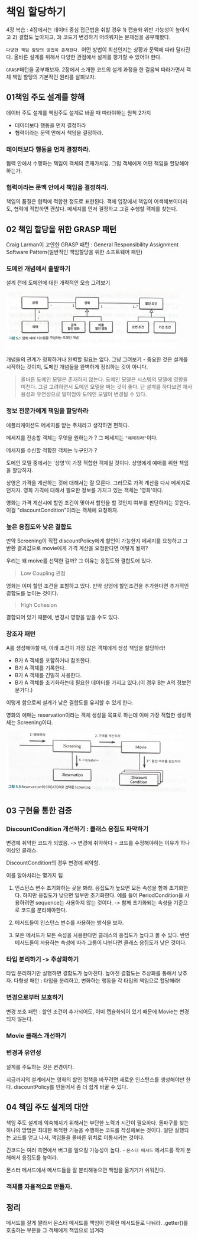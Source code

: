 # 책임 할당하기

4장 복습 : 4장에서는 데이터 중심 접근법을 취할 경우 1) 캡슐화 위반 가능성이 높아지고 2) 결합도 높아지고, 3) 코드가 변경하기 어려워지는 문제점을 공부해봤다.

`다양한 책임 할당의 방법이 존재한다.` 어떤 방법이 최선인지는 상황과 문맥에 따라 달라진다. 올바른 설계를 위해서 다양한 관점에서 설계를 평가할 수 있어야 한다.

`GRASP`패턴을 공부해보자. 2장에서 소개한 코드의 설계 과정을 한 걸음씩 따라가면서 객체 책임 할당의 기본적인 원리를 살펴보자. 

## 01책임 주도 설계를 향해
데이터 주도 설계를 책임주도 설계로 바꿀 때 따라야하는 원칙 2가지
- 데이터보다 행동을 먼저 결정하라
- 협력이라는 문맥 안에서 책임을 결정하라.

### 데이터보다 행동을 먼저 결정하라.
협력 안에서 수행하는 책임이 객체의 존재가치임. 그럼 객체에게 어떤 책임을 할당해야하는가.

### 협력이라는 문맥 안에서 책임을 결정하라.
책임의 품질은 협력에 적합한 정도로 표현된다. 객체 입장에서 책임이 어색해보이더라도, 협력에 적합하면 괜찮다.
메세지를 먼저 결정하고 그걸 수행할 객체를 찾는다. 

## 02 책임 할당을 위한 GRASP 패턴
Craig Larman이 고안한 GRASP 패턴 : General Responsibility Assignment Software Pattern(일반적인 책임할당을 위한 소프트웨어 패턴)

### 도메인 개념에서 출발하기
설계 전에 도메인에 대한 개략적인 모습 그려보기

![img.png](img.png)

개념들의 관계가 정확하거나 완벽할 필요는 없다. 그냥 그려보기 - 중요한 것은 설계를 시작하는 것이지, 도메인 개념들을 완벽하게 정리하는 것이 아니다.

> 올바른 도메인 모델은 존재하지 않는다. 도메인 모델은 시스템의 모델에 영향을 미친다. 그걸 고려하면서 도메인 모델을 짜는 것이 좋다.
> 단 설계를 하다보면 재사용성과 유연성으로 말미암아 도메인 모델이 변경될 수 있다.
 
### 정보 전문가에게 책임을 할당하라
에플리케이션도 메세지를 받는 주체라고 생각하면 편하다.

메세지를 전송할 객체는 무엇을 원하는가 ? 
그 메세지는 `"예매하라"`이다.

메세지를 수신할 적합한 객체는 누구인가 ?

도메인 모델 중에서는 '상영'이 가장 적합한 객체일 것이다. 상영에게 예매를 위한 책임을 할당하자. 

상영은 가격을 계산하는 것에 대해서는 잘 모른다. 그러므로 가격 계산을 다시 메세지로 던지자. 영화 가격에 대해서 필요한 정보를 가지고 있는 객체는 '영화'이다. 

영화는 가격 계산시에 할인 조건이 맞아서 할인을 할 것인지 여부를 판단하지는 못한다. 이걸 "discountCondition"이라는 객체에 요청하자. 

### 높은 응집도와 낮은 결합도
만약 Screening이 직접 discountPolicy에게 할인이 가능한지 메세지를 요청하고 그 반환 결과값으로 movie에게 가격 계산을 요청한다면 어떻게 될까?

우리는 왜 moive를 선택한 걸까?
그 이유는 응집도와 결합도에 있다. 
> Low Coupling 관점 

영화는 이미 할인 조건을 포함하고 있다. 만약 상영에 할인조건을 추가한다면 추가적인 결합도를 높이는 것이다.

> High Cohesion

결합되어 있기 때문에, 변경시 영향을 받을 수도 있다. 

### 창조자 패턴
A를 생성해야할 때, 아래 조건이 가장 많은 객체에게 생성 책임을 할당하라!
- B가 A 객체를 포함하거나 참조한다.
- B가 A 객체를 기록한다.
- B가 A 객체를 긴밀히 사용한다.
- B가 A 객체를 초기화하는데 필요한 데이터를 가지고 있다.(이 경우 B는 A의 정보전문가다.)

이렇게 함으로써 설계가 낮은 결합도를 유지할 수 있게 한다. 

영화의 예매는 reservation이라는 객체 생성을 목표로 하는데 이에 가장 적합한 생성객체는 Screening이다. 

![img_1.png](img_1.png)

## 03 구현을 통한 검증

### DiscountCondition 개선하기 : 클래스 응집도 파악하기

변경에 취약한 코드가 되었음.  -> 변경에 취약하다 = 코드를 수정해야하는 이유가 하나 이상인 클래스.

DiscountCondition의 경우 변경에 취약함. 

이를 알아차리는 몇가지 팁

1) 인스턴스 변수 초기화하는 곳을 봐라. 응집도가 높으면 모든 속성을 함께 초기화한다. 하지만 응집도가 낮으면 일부만 초기화한다.
예를 들어 PeriodCondition을 사용하려면 sequence는 사용하지 않는 것이다. -> 함께 초기화되는 속성을 기준으로 코드를 분리해야한다. 

2) 메서드들이 인스턴스 변수를 사용하는 방식을 보자. 
3) 모든 메서드가 모든 속성을 사용한다면 클래스의 응집도가 높다고 볼 수 있다. 반면 메서드들이 사용하는 속성에 따라 그룹이 나뉜다면 클래스 응집도가 낮은 것이다.

### 타입 분리하기 -> 추상화하기 
타입 분리하기만 실행하면 결합도가 높아진다. 높아진 결합도는 추상화를 통해서 낮추자. 
다형성 패턴 : 타입을 분리하고, 변화하는 행동을 각 타입의 책임으로 할당해라! 

### 변경으로부터 보호하기
변경 보호 패턴 : 할인 조건이 추가되어도, 이미 캡슐화되어 있기 때문에 Movie는 변경되지 않는다. 

### Movie 클래스 개선하기 
### 변경과 유연성
설계를 주도하는 것은 변경이다. 

지금까지의 설계에서는 영화의 할인 정책을 바꾸려면 새로운 인스턴스를 생성해야만 한다. 
discountPolicy를 만들어서 좀 더 쉽게 바꿀 수 있다. 

## 04 책임 주도 설계의 대안
책임 주도 설계에 익숙해지기 위해서는 부단한 노력과 시간이 필요하다. 
돌파구를 찾는 하나의 방법은 최대한 목적한 기능을 수행하는 코드를 작성해보는 것이다. 
일단 실행되는 코드를 얻고 나서, 책임들을 올바른 위치로 이동시키는 것이다. 

긴코드는 여러 측면에서 버그를 일으킬 가능성이 높다. - `몬스터 메서드`
메서드를 작게 분해해서 응집도를 높여라. 

몬스터 메서드에서 메서드들을 잘 분리해놓으면 책임을 옮기기가 쉬워진다.  

### 객체를 자율적으로 만들자. 


## 정리
메서드를 잘게 짤라서 몬스터 메서드를 책임이 명확한 메서드들로 나눠라.
.getter()를 호출하는 부분을 그 객체에게 책임으로 넘겨라

